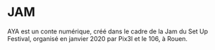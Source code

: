 # JAM
AYA est un conte numérique, créé dans le cadre de la Jam du Set Up Festival, organisé en janvier 2020 par Pix3l et le 106, à Rouen.

